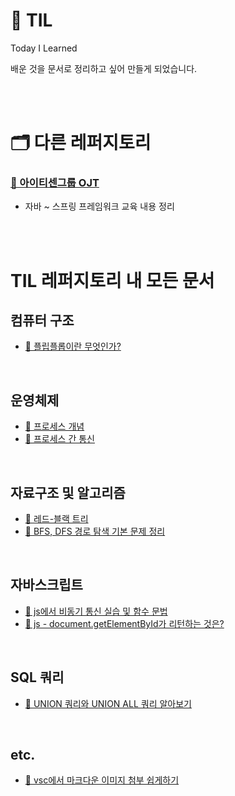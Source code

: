# 📁 TIL
Today I Learned <br>

배운 것을 문서로 정리하고 싶어 만들게 되었습니다.


<br><br>

# 🗂 다른 레퍼지토리

### [📁 아이티센그룹 OJT](https://github.com/ino5/itcen-ojt)

- 자바 ~ 스프링 프레임워크 교육 내용 정리

<br><br>

# TIL 레퍼지토리 내 모든 문서



## 컴퓨터 구조

- [📒 플립플롭이란 무엇인가?](./md/flip-flop.md)


<br>

## 운영체제

- [📒 프로세스 개념](./md/process.md)
- [📒 프로세스 간 통신](./md/ipc.md)

<br>

## 자료구조 및 알고리즘

- [📒 레드-블랙 트리](./md/red-black-tree.md)
- [📒 BFS, DFS 경로 탐색 기본 문제 정리](./md/java-algorithm-bfs-dfs.md)

<br>

## 자바스크립트

- [📒 js에서 비동기 통신 실습 및 함수 문법](./md/bucheon-js-ajax-function.md)
- [📒 js - document.getElementById가 리턴하는 것은?](./md/js-document-getelementbyid)

<br>

## SQL 쿼리

- [📒 UNION 쿼리와 UNION ALL 쿼리 알아보기](./md/union-query.md)

<br>

## etc.

- [📒 vsc에서 마크다운 이미지 첨부 쉽게하기](./md/vsc-markdown.md)
